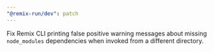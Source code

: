 ```yaml
---
"@remix-run/dev": patch
---
```


Fix Remix CLI printing false positive warning messages about missing `node_modules` dependencies when invoked from a different directory.